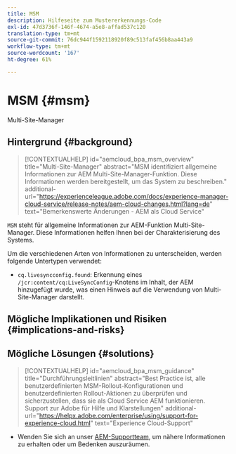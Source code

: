 ```yaml
---
title: MSM
description: Hilfeseite zum Mustererkennungs-Code
exl-id: 47d3736f-146f-4674-a5e8-affad537c120
translation-type: tm+mt
source-git-commit: 76dc944f1592118920f89c513faf456b8aa443a9
workflow-type: tm+mt
source-wordcount: '167'
ht-degree: 61%

---
```


# MSM {#msm}

Multi-Site-Manager

## Hintergrund {#background}

>[!CONTEXTUALHELP]
>id="aemcloud_bpa_msm_overview"
>title="Multi-Site-Manager"
>abstract="MSM identifiziert allgemeine Informationen zur AEM Multi-Site-Manager-Funktion. Diese Informationen werden bereitgestellt, um das System zu beschreiben."
>additional-url="https://experienceleague.adobe.com/docs/experience-manager-cloud-service/release-notes/aem-cloud-changes.html?lang=de" text="Bemerkenswerte Änderungen - AEM als Cloud Service"

`MSM` steht für allgemeine Informationen zur AEM-Funktion Multi-Site-Manager. Diese Informationen helfen Ihnen bei der Charakterisierung des Systems.

Um die verschiedenen Arten von Informationen zu unterscheiden, werden folgende Untertypen verwendet:

* `cq.livesyncconfig.found`: Erkennung eines `/jcr:content/cq:LiveSyncConfig`-Knotens im Inhalt, der AEM hinzugefügt wurde, was einen Hinweis auf die Verwendung von Multi-Site-Manager darstellt.

## Mögliche Implikationen und Risiken {#implications-and-risks}


## Mögliche Lösungen {#solutions}

>[!CONTEXTUALHELP]
>id="aemcloud_bpa_msm_guidance"
>title="Durchführungsleitlinien"
>abstract="Best Practice ist, alle benutzerdefinierten MSM-Rollout-Konfigurationen und benutzerdefinierten Rollout-Aktionen zu überprüfen und sicherzustellen, dass sie als Cloud Service AEM funktionieren. Support zur Adobe für Hilfe und Klarstellungen"
>additional-url="https://helpx.adobe.com/enterprise/using/support-for-experience-cloud.html" text="Experience Cloud-Support"

* Wenden Sie sich an unser [AEM-Supportteam](https://helpx.adobe.com/de/enterprise/using/support-for-experience-cloud.html), um nähere Informationen zu erhalten oder um Bedenken auszuräumen.
